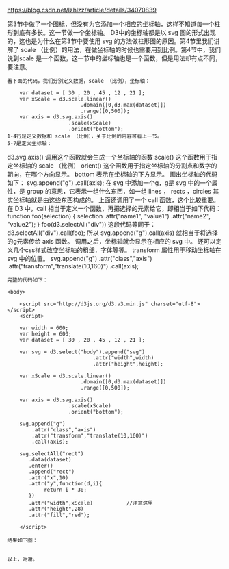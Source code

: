 https://blog.csdn.net/lzhlzz/article/details/34070839

第3节中做了一个图标，但没有为它添加一个相应的坐标轴，这样不知道每一个柱形到底有多长。这一节做一个坐标轴。
    D3中的坐标轴都是以 svg 图的形式出现的，这也是为什么在第3节中要使用 svg 的方法做柱形图的原因。第4节里我们讲解了 scale （比例）的用法，在做坐标轴的时候也需要用到比例。第4节中，我们说到scale 是一个函数，这一节中的坐标轴也是一个函数，但是用法却有点不同，要注意。

    看下面的代码，我们分别定义数据，scale （比例），坐标轴：

		var dataset = [ 30 , 20 , 45 , 12 , 21 ];
		var xScale = d3.scale.linear()
							.domain([0,d3.max(dataset)])
							.range([0,500]);				
		var axis = d3.svg.axis()
						.scale(xScale)
						.orient("bottom");
    1-4行是定义数据和 scale （比例），关于比例的内容可看上一节。
    5-7是定义坐标轴：

d3.svg.axis() 调用这个函数就会生成一个坐标轴的函数
scale() 这个函数用于指定坐标轴的 scale （比例）
orient() 这个函数用于指定坐标轴的分割点和数字的朝向，在哪个方向显示。 bottom 表示在坐标轴的下方显示。
    画出坐标轴的代码如下：
		svg.append("g")
			.call(axis);
    在 svg 中添加一个g，g是 svg 中的一个属性，是 group 的意思，它表示一组什么东西，如一组 lines ， rects ，circles 其实坐标轴就是由这些东西构成的。
    上面还调用了一个 call 函数，这个比较重要。在 D3 中，call 相当于定义一个函数，再把选择的元素给它，即相当于如下代码：
function foo(selection) {
  selection
      .attr("name1", "value1")
      .attr("name2", "value2");
}
foo(d3.selectAll("div"))
    这段代码等同于：
d3.selectAll("div").call(foo);
    所以 svg.append("g").call(axis) 就相当于将选择的g元素传给 axis 函数。
    调用之后，坐标轴就会显示在相应的 svg 中。
    还可以定义几个css样式改变坐标轴的粗细，字体等等。 transform 属性用于移动坐标轴在 svg 中的位置。
		svg.append("g")
			.attr("class","axis")
			.attr("transform","translate(10,160)")
			.call(axis);
    
    完整的代码如下：
<style>
 
.axis path,
.axis line{
	fill: none;
	stroke: black;
	shape-rendering: crispEdges;
}
 
.axis text {
	font-family: sans-serif;
	font-size: 11px;
}
 
</style>
  
    <body>  
		
		<script src="http://d3js.org/d3.v3.min.js" charset="utf-8"></script>  
        <script>
		
		var width = 600;
		var height = 600;
		var dataset = [ 30 , 20 , 45 , 12 , 21 ];
		
		var svg = d3.select("body").append("svg")
								.attr("width",width)
								.attr("height",height);
		
		var xScale = d3.scale.linear()
							.domain([0,d3.max(dataset)])
							.range([0,500]);
							
		var axis = d3.svg.axis()
						.scale(xScale)
						.orient("bottom");
						
		svg.append("g")
			.attr("class","axis")
			.attr("transform","translate(10,160)")
			.call(axis);
		
		svg.selectAll("rect")
		   .data(dataset)
		   .enter()
		   .append("rect")
		   .attr("x",10)
		   .attr("y",function(d,i){
				return i * 30;
		   })
		   .attr("width",xScale)           //注意这里
		   .attr("height",28)
		   .attr("fill","red");
		   
        </script>  

    结果如下图：


    以上，谢谢。